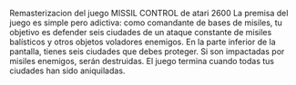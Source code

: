 Remasterizacion del juego MISSIL CONTROL de atari 2600
  La premisa del juego es simple pero adictiva: como comandante de bases de misiles, tu objetivo es defender seis ciudades de un ataque constante de misiles balísticos y otros objetos voladores enemigos. 
  En la parte inferior de la pantalla, tienes seis ciudades que debes proteger. Si son impactadas por misiles enemigos, serán destruidas. El juego termina cuando todas tus ciudades han sido aniquiladas.
